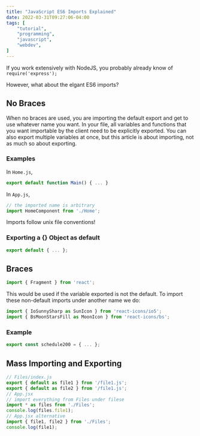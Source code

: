 ```yaml
---
title: "JavaScript ES6 Imports Explained"
date: 2022-03-31T09:27:06-04:00
tags: [
    "tutorial",
    "programming",
    "javascript",
    "webdev",
]
---
```


If you work extensively with NodeJS, you probably already know of `require('express');`

However, what about the elgant ES6 imports?

## No Braces

When no braces are used, you are importing the default export and
get to use whatever name you want. In your file, all variables and functions
that you want importable by the client need to be explicitly exported.
You can also export multiple variables at once, but this article is about importing,
not as much so about exporting.

### Examples

In `Home.js`,

```js
export default function Main() { ... }
```

In `App.js`,

```js
// the imported name is arbitrary
import HomeComponent from './Home';
```

Imports follow unix file conventions!

### Exporting a {} Object as default

```js
export default { ... };
```

## Braces

```js
import { Fragment } from 'react';
```

This would be used if the variable exported is not the default. To import
these non-default imports under another name we do:

```js
import { IoSunnySharp as SunIcon } from 'react-icons/io5';
import { BsMoonStarsFill as MoonIcon } from 'react-icons/bs';
```

### Example

```js
export const schedule200 = { ... };
```

## Mass Importing and Exporting

```js
// Files/index.js
export { default as file1 } from '/file1.js';
export { default as file2 } from '/file1.js';
// App.jsx
// import everything from Files under filese
import * as files from './Files';
console.log(files.file1);
// App.jsx alternative
import { file1, file2 } from './Files';
console.log(file1);
```
